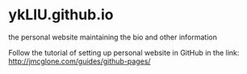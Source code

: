 # ykLIU.github.io
the personal website maintaining the bio and other information

Follow the tutorial of setting up personal website in GitHub in the link: http://jmcglone.com/guides/github-pages/
